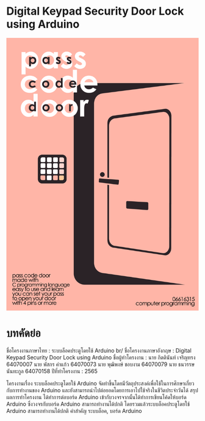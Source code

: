 # Digital Keypad Security Door Lock using Arduino
![Poster](img/Poster.png)
# บทคัดย่อ
ชื่อโครงงานภาษาไทย :  ระบบล็อคประตูโดยใช้ Arduino br/
ชื่อโครงงานภาษาอังกฤษ : Digital Keypad Security Door Lock using Arduino
ชื่อผู้ทำโครงงาน : นาย กิตตินันท์ เจริญทรง 64070007
                  นาย พัสกร คำแก้ว 64070073
                             นาย พุฒิพงษ์ ชอบงาม 64070079
                             นาย ธนวรรษ นันทะกูล 64070158
ปีที่ทำโครงงาน : 2565

โครงงานเรื่อง ระบบล็อคประตูโดยใช้ Arduino จัดทำขึ้นโดยมีวัตถุประสงค์เพื่อใช้ในการศึกษาเกี่ยวกับการทำงานของ Arduino และยังสามารถนำไปต่อยอดโดยการเอาไปใช้จริงในชีวิตประจำวันได้
สรุปผลการทำโครงงาน ได้ทำการต่อบอร์ด Arduino เข้ากับวงจรจากนั้นได้ทำการเขียนโค้ดให้บอร์ด Arduino ซึ่งวงจรกับบอร์ด Arduino สามารถทำงานได้ปกติ โดยรวมแล้วระบบล็อคประตูโดยใช้ Arduino สามารถทำงานได้ปกติ
คำสำคัญ ระบบล็อค, บอร์ด Arduino

